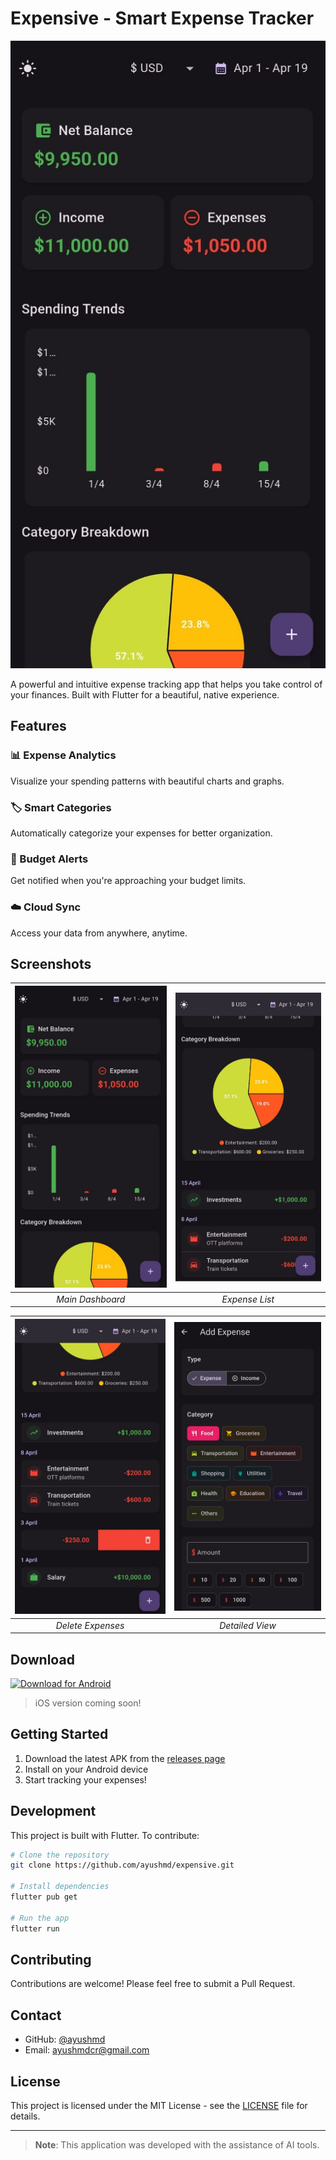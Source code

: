 # Expensive - Smart Expense Tracker

![App Screenshot](website/landing_page.jpeg)

A powerful and intuitive expense tracking app that helps you take control of your finances. Built with Flutter for a beautiful, native experience.

## Features

### 📊 Expense Analytics
Visualize your spending patterns with beautiful charts and graphs.

### 🏷️ Smart Categories
Automatically categorize your expenses for better organization.

### 🔔 Budget Alerts
Get notified when you're approaching your budget limits.

### ☁️ Cloud Sync
Access your data from anywhere, anytime.

## Screenshots

| ![Landing Page](website/landing_page.jpeg) | ![Lower Section](website/landing_page_lower_Section.jpeg) |
|:---:|:---:|
| *Main Dashboard* | *Expense List* |

| ![Delete Feature](website/landing_page_delete_feature.jpeg) | ![Second Page](website/second_page.jpeg) |
|:---:|:---:|
| *Delete Expenses* | *Detailed View* |

## Download

[![Download for Android](https://img.shields.io/badge/Download-Android-green?style=for-the-badge&logo=android)](https://github.com/ayushmd/expensive/releases/latest/download/app-release.apk)

> iOS version coming soon!

## Getting Started

1. Download the latest APK from the [releases page](https://github.com/ayushmd/expensive/releases)
2. Install on your Android device
3. Start tracking your expenses!

## Development

This project is built with Flutter. To contribute:

```bash
# Clone the repository
git clone https://github.com/ayushmd/expensive.git

# Install dependencies
flutter pub get

# Run the app
flutter run
```

## Contributing

Contributions are welcome! Please feel free to submit a Pull Request.

## Contact

- GitHub: [@ayushmd](https://github.com/ayushmd)
- Email: [ayushmdcr@gmail.com](mailto:ayushmdcr@gmail.com)

## License

This project is licensed under the MIT License - see the [LICENSE](LICENSE) file for details.

---

> **Note**: This application was developed with the assistance of AI tools.



